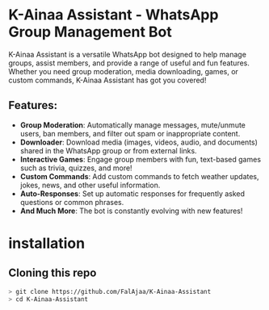 # K-Ainaa Assistant - WhatsApp Group Management Bot

K-Ainaa Assistant is a versatile WhatsApp bot designed to help manage groups, assist members, and provide a range of useful and fun features. Whether you need group moderation, media downloading, games, or custom commands, K-Ainaa Assistant has got you covered!

## Features:
- **Group Moderation**: Automatically manage messages, mute/unmute users, ban members, and filter out spam or inappropriate content.
- **Downloader**: Download media (images, videos, audio, and documents) shared in the WhatsApp group or from external links.
- **Interactive Games**: Engage group members with fun, text-based games such as trivia, quizzes, and more!
- **Custom Commands**: Add custom commands to fetch weather updates, jokes, news, and other useful information.
- **Auto-Responses**: Set up automatic responses for frequently asked questions or common phrases.
- **And Much More**: The bot is constantly evolving with new features!

# installation
## Cloning this repo
```bash
> git clone https://github.com/FalAjaa/K-Ainaa-Assistant
> cd K-Ainaa-Assistant
```
